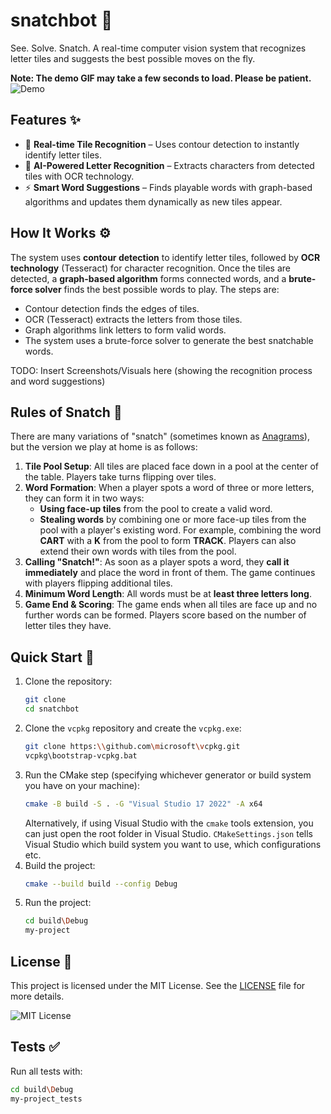 # snatchbot 🤖
See. Solve. Snatch. A real-time computer vision system that recognizes letter tiles and suggests the best possible moves on the fly.

**Note: The demo GIF may take a few seconds to load. Please be patient.**
![Demo](resources/demo.gif)

## Features ✨
- 🎥 **Real-time Tile Recognition** – Uses contour detection to instantly identify letter tiles.
- 🧠 **AI-Powered Letter Recognition** – Extracts characters from detected tiles with OCR technology.
- ⚡ **Smart Word Suggestions** – Finds playable words with graph-based algorithms and updates them dynamically as new tiles appear.

## How It Works ⚙️
The system uses **contour detection** to identify letter tiles, followed by **OCR technology** (Tesseract) for character recognition. Once the tiles are detected, a **graph-based algorithm** forms connected words, and a **brute-force solver** finds the best possible words to play. The steps are:
- Contour detection finds the edges of tiles.
- OCR (Tesseract) extracts the letters from those tiles.
- Graph algorithms link letters to form valid words.
- The system uses a brute-force solver to generate the best snatchable words.

TODO: Insert Screenshots/Visuals here (showing the recognition process and word suggestions)

## Rules of Snatch 📜
There are many variations of "snatch" (sometimes known as [Anagrams](https://en.wikipedia.org/wiki/Anagrams_(game))), but the version we play at home is as follows:
1. **Tile Pool Setup**: All tiles are placed face down in a pool at the center of the table. Players take turns flipping over tiles.
2. **Word Formation**: When a player spots a word of three or more letters, they can form it in two ways:
   - **Using face-up tiles** from the pool to create a valid word.
   - **Stealing words** by combining one or more face-up tiles from the pool with a player's existing word. For example, combining the word **CART** with a **K** from the pool to form **TRACK**. Players can also extend their own words with tiles from the pool.
3. **Calling "Snatch!"**: As soon as a player spots a word, they **call it immediately** and place the word in front of them. The game continues with players flipping additional tiles.
4. **Minimum Word Length**: All words must be at **least three letters long**.
5. **Game End & Scoring**: The game ends when all tiles are face up and no further words can be formed. Players score based on the number of letter tiles they have.

## Quick Start 🚀
1. Clone the repository:
   ```bash
   git clone 
   cd snatchbot
   ```
2. Clone the `vcpkg` repository and create the `vcpkg.exe`:
   ```bash
   git clone https:\\github.com\microsoft\vcpkg.git
   vcpkg\bootstrap-vcpkg.bat
   ```
3. Run the CMake step (specifying whichever generator or build system you have on your machine):
   ```bash
   cmake -B build -S . -G "Visual Studio 17 2022" -A x64
   ```
   Alternatively, if using Visual Studio with the `cmake` tools extension, you can just open the root folder in Visual Studio. `CMakeSettings.json` tells Visual Studio which build system you want to use, which configurations etc.
4. Build the project:
   ```bash
   cmake --build build --config Debug
   ```
5. Run the project:
   ```bash
   cd build\Debug
   my-project
   ```

## License 📄
This project is licensed under the MIT License. See the [LICENSE](LICENSE) file for more details.

![MIT License](https://img.shields.io/badge/License-MIT-yellow.svg)

## Tests ✅
Run all tests with:
```bash
cd build\Debug
my-project_tests
```
